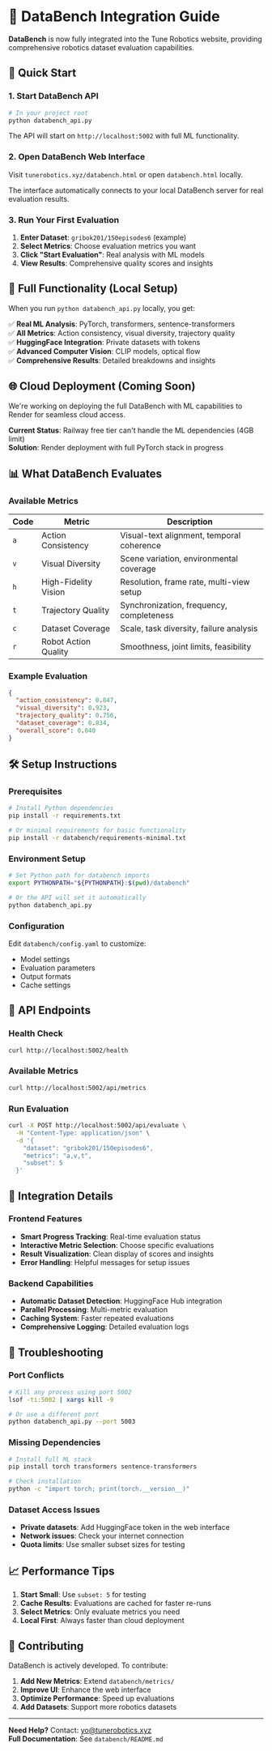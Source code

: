 # 🧪 DataBench Integration Guide

**DataBench** is now fully integrated into the Tune Robotics website, providing comprehensive robotics dataset evaluation capabilities.

## 🚀 Quick Start

### 1. Start DataBench API
```bash
# In your project root
python databench_api.py
```

The API will start on `http://localhost:5002` with full ML functionality.

### 2. Open DataBench Web Interface
Visit `tunerobotics.xyz/databench.html` or open `databench.html` locally.

The interface automatically connects to your local DataBench server for real evaluation results.

### 3. Run Your First Evaluation
1. **Enter Dataset**: `gribok201/150episodes6` (example)
2. **Select Metrics**: Choose evaluation metrics you want
3. **Click "Start Evaluation"**: Real analysis with ML models
4. **View Results**: Comprehensive quality scores and insights

## 🔬 Full Functionality (Local Setup)

When you run `python databench_api.py` locally, you get:

✅ **Real ML Analysis**: PyTorch, transformers, sentence-transformers  
✅ **All Metrics**: Action consistency, visual diversity, trajectory quality  
✅ **HuggingFace Integration**: Private datasets with tokens  
✅ **Advanced Computer Vision**: CLIP models, optical flow  
✅ **Comprehensive Results**: Detailed breakdowns and insights  

## 🌐 Cloud Deployment (Coming Soon)

We're working on deploying the full DataBench with ML capabilities to Render for seamless cloud access.

**Current Status**: Railway free tier can't handle the ML dependencies (4GB limit)  
**Solution**: Render deployment with full PyTorch stack in progress  

## 📊 What DataBench Evaluates

### Available Metrics

| Code | Metric | Description |
|------|--------|-------------|
| `a` | Action Consistency | Visual-text alignment, temporal coherence |
| `v` | Visual Diversity | Scene variation, environmental coverage |
| `h` | High-Fidelity Vision | Resolution, frame rate, multi-view setup |
| `t` | Trajectory Quality | Synchronization, frequency, completeness |
| `c` | Dataset Coverage | Scale, task diversity, failure analysis |
| `r` | Robot Action Quality | Smoothness, joint limits, feasibility |

### Example Evaluation
```json
{
  "action_consistency": 0.847,
  "visual_diversity": 0.923,
  "trajectory_quality": 0.756,
  "dataset_coverage": 0.834,
  "overall_score": 0.840
}
```

## 🛠️ Setup Instructions

### Prerequisites
```bash
# Install Python dependencies
pip install -r requirements.txt

# Or minimal requirements for basic functionality
pip install -r databench/requirements-minimal.txt
```

### Environment Setup
```bash
# Set Python path for databench imports
export PYTHONPATH="${PYTHONPATH}:$(pwd)/databench"

# Or the API will set it automatically
python databench_api.py
```

### Configuration
Edit `databench/config.yaml` to customize:
- Model settings
- Evaluation parameters  
- Output formats
- Cache settings

## 🔧 API Endpoints

### Health Check
```bash
curl http://localhost:5002/health
```

### Available Metrics
```bash
curl http://localhost:5002/api/metrics
```

### Run Evaluation
```bash
curl -X POST http://localhost:5002/api/evaluate \
  -H "Content-Type: application/json" \
  -d '{
    "dataset": "gribok201/150episodes6",
    "metrics": "a,v,t",
    "subset": 5
  }'
```

## 🎯 Integration Details

### Frontend Features
- **Smart Progress Tracking**: Real-time evaluation status
- **Interactive Metric Selection**: Choose specific evaluations
- **Result Visualization**: Clean display of scores and insights
- **Error Handling**: Helpful messages for setup issues

### Backend Capabilities  
- **Automatic Dataset Detection**: HuggingFace Hub integration
- **Parallel Processing**: Multi-metric evaluation
- **Caching System**: Faster repeated evaluations
- **Comprehensive Logging**: Detailed evaluation logs

## 🐛 Troubleshooting

### Port Conflicts
```bash
# Kill any process using port 5002
lsof -ti:5002 | xargs kill -9

# Or use a different port
python databench_api.py --port 5003
```

### Missing Dependencies
```bash
# Install full ML stack
pip install torch transformers sentence-transformers

# Check installation
python -c "import torch; print(torch.__version__)"
```

### Dataset Access Issues
- **Private datasets**: Add HuggingFace token in the web interface
- **Network issues**: Check your internet connection
- **Quota limits**: Use smaller subset sizes for testing

## 📈 Performance Tips

1. **Start Small**: Use `subset: 5` for testing
2. **Cache Results**: Evaluations are cached for faster re-runs  
3. **Select Metrics**: Only evaluate metrics you need
4. **Local First**: Always faster than cloud deployment

## 🤝 Contributing

DataBench is actively developed. To contribute:

1. **Add New Metrics**: Extend `databench/metrics/`
2. **Improve UI**: Enhance the web interface
3. **Optimize Performance**: Speed up evaluations
4. **Add Datasets**: Support more robotics datasets

---

**Need Help?** Contact: yo@tunerobotics.xyz  
**Full Documentation**: See `databench/README.md` 
